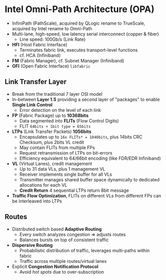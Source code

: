 # Intel Omni-Path Architecture (OPA)

* InfiniPath (PathScale), acquired by QLogic rename to TrueScale, acquired by Intel rename to Omni-Path
* Multi-lane, high-speed, low latency serial interconnect (copper & fiber)
  - Line speed: 100Gb/s (Link Rate)
* **HFI** (Host Fabric Interface)
  - Terminates fabric link, executes transport-level functions
  - cf. HCA (Infiniband)
* **FM** (Fabric Manager), cf. Subnet Manager (Infiniband)
* **OFI** (Open Fabric Interface) `libfabric`

## Link Transfer Layer

* Break from the traditional 7 layer OSI model
* In-between **Layer 1.5** providing a second layer of "packages" to enable **Single Link Control**
  - Error detection on the level of each link
* **FP** (Fabric Package) up to **10368bits** 
  - Data segmented into **FLITs** (Flow Control Digits)
  - FLIT `64bits + 1bit type = 65bits`
* **LTPs** (Link Transfer Packets) **1056bits**
  - Encapsulates up to `16x FLITs* = 1040bits`, plus 14bits CRC Checksum, plus 2bits VL credit 
  - May contain FLITs from multiple FPs
  - Request retransmission of LTPs on bit-errors
  - Efficiency equivalent to 64/66bit encoding (like FDR/EDR Infiniband)
* **VL** (Virtual Lanes), credit management
  - Up to 31 data VLs, plus 1 management VL
  - Receiver implements single buffer for all VLs
  - Transmitter manages shared buffer space dynamically to dedicated allocations for each VL
  - **Credit Return** 4 sequential LTPs return 8bit message
* **Traffic Flow Optimization**, FLITs on different VLs from different FPs can be interleaved into LTPs

## Routes

* Distributed switch based **Adaptive Routing**
  - Every switch analyzes congestion ⇒ adjusts routes
  - Balances bursts on top of consistent traffic
* **Dispersive Routing**
  - Probabilistic distribution of traffic, leverages multi-paths within fabric 
  - Traffic across multiple routes/virtual lanes
* Explicit **Congestion Notification Protocol**
  - Avoid _hot spots_ due to over-subscription



